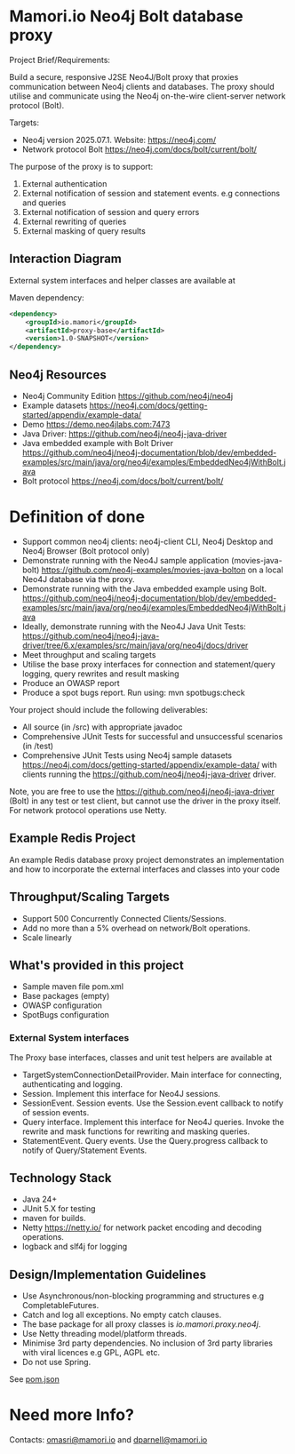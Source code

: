 # Mamori.io Neo4j Bolt database proxy

Project Brief/Requirements:

Build a secure, responsive J2SE Neo4J/Bolt proxy that proxies communication between
Neo4j clients and databases. The proxy should utilise and communicate using the Neo4j on-the-wire 
client-server network protocol (Bolt).

Targets:
* Neo4j version 2025.07.1. Website: https://neo4j.com/
* Network protocol Bolt https://neo4j.com/docs/bolt/current/bolt/

The purpose of the proxy is to support:

1. External authentication
2. External notification of session and statement events. e.g connections and queries
3. External notification of session and query errors
4. External rewriting of queries
5. External masking of query results

## Interaction Diagram

<insert diagram here>

External system interfaces and helper classes are available at   <github here>

Maven dependency:
```xml
<dependency>
    <groupId>io.mamori</groupId>
    <artifactId>proxy-base</artifactId>
    <version>1.0-SNAPSHOT</version>
</dependency>
```

## Neo4j Resources
* Neo4j Community Edition https://github.com/neo4j/neo4j
* Example datasets https://neo4j.com/docs/getting-started/appendix/example-data/
* Demo  https://demo.neo4jlabs.com:7473
* Java Driver: https://github.com/neo4j/neo4j-java-driver
* Java embedded example with Bolt Driver https://github.com/neo4j/neo4j-documentation/blob/dev/embedded-examples/src/main/java/org/neo4j/examples/EmbeddedNeo4jWithBolt.java
* Bolt protocol https://neo4j.com/docs/bolt/current/bolt/

# Definition of done
* Support common neo4j clients: neo4j-client CLI, Neo4j Desktop and Neo4j Browser (Bolt protocol only)
* Demonstrate running with the Neo4J sample application (movies-java-bolt) https://github.com/neo4j-examples/movies-java-bolton on a local Neo4J database via the proxy.
* Demonstrate running with the Java embedded example using Bolt. https://github.com/neo4j/neo4j-documentation/blob/dev/embedded-examples/src/main/java/org/neo4j/examples/EmbeddedNeo4jWithBolt.java
* Ideally, demonstrate running with the  Neo4J Java Unit Tests: https://github.com/neo4j/neo4j-java-driver/tree/6.x/examples/src/main/java/org/neo4j/docs/driver
* Meet throughput and scaling targets
* Utilise the base proxy interfaces for connection and statement/query logging, query rewrites and result masking
* Produce an OWASP report
* Produce a spot bugs report. Run using: mvn spotbugs:check

Your project should include the following deliverables:

* All source (in /src) with appropriate javadoc
* Comprehensive JUnit Tests for successful and unsuccessful scenarios (in /test) 
* Comprehensive JUnit Tests using Neo4j sample datasets https://neo4j.com/docs/getting-started/appendix/example-data/ with clients running the  https://github.com/neo4j/neo4j-java-driver driver.

Note, you are free to use the https://github.com/neo4j/neo4j-java-driver (Bolt) in any test or test client, but cannot use the driver in
the proxy itself. For network protocol operations use Netty.

## Example Redis Project
An example Redis database proxy project demonstrates an implementation and how to incorporate the external interfaces and
classes into your code <insert github ref>

## Throughput/Scaling Targets
* Support 500 Concurrently Connected Clients/Sessions.
* Add no more than a 5% overhead on network/Bolt operations.
* Scale linearly

## What's provided in this project
* Sample maven file pom.xml
* Base packages (empty)
* OWASP configuration
* SpotBugs configuration

### External System interfaces

The Proxy base interfaces, classes and unit test helpers are available at 

* TargetSystemConnectionDetailProvider. Main interface for connecting, authenticating and  logging.
* Session. Implement this interface for Neo4J sessions.
* SessionEvent. Session events. Use the Session.event callback to notify of session events. 
* Query interface. Implement this interface for Neo4J queries. Invoke the rewrite and mask functions for rewriting and masking queries.
* StatementEvent. Query events. Use the Query.progress callback to notify of Query/Statement Events.

## Technology Stack
* Java 24+
* JUnit 5.X for testing
* maven for builds.
* Netty https://netty.io/ for network packet encoding and decoding operations.
* logback and slf4j for logging

## Design/Implementation Guidelines
* Use Asynchronous/non-blocking programming and structures e.g CompletableFutures.
* Catch and log all exceptions. No empty catch clauses.
* The base package for all proxy classes is *io.mamori.proxy.neo4j*.
* Use Netty threading model/platform threads.
* Minimise 3rd party dependencies. No inclusion of 3rd party libraries with viral licences e.g GPL, AGPL etc.
* Do not use Spring.

See [pom.json](pom.xml)

# Need more Info?
Contacts: omasri@mamori.io and dparnell@mamori.io

